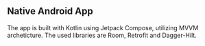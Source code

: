 ## Native Android App

The app is built with Kotlin using Jetpack Compose, utilizing MVVM archeticture. The used libraries are Room, Retrofit and Dagger-Hilt.